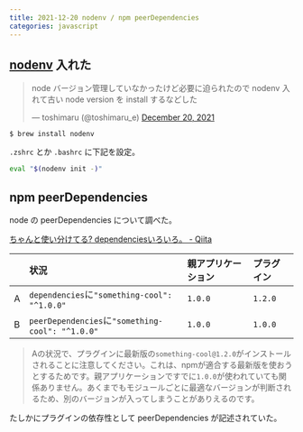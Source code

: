 ```yaml
---
title: 2021-12-20 nodenv / npm peerDependencies
categories: javascript
---
```


## [nodenv](https://github.com/nodenv/nodenv) 入れた

<blockquote class="twitter-tweet"><p lang="ja" dir="ltr">node バージョン管理していなかったけど必要に迫られたので nodenv 入れて古い node version を install するなどした</p>&mdash; toshimaru (@toshimaru_e) <a href="https://twitter.com/toshimaru_e/status/1472866809124888578?ref_src=twsrc%5Etfw">December 20, 2021</a></blockquote> <script async src="https://platform.twitter.com/widgets.js" charset="utf-8"></script>

```console
$ brew install nodenv
```

`.zshrc` とか `.bashrc` に下記を設定。

```bash
eval "$(nodenv init -)"
```

## npm peerDependencies

node の peerDependencies について調べた。

[ちゃんと使い分けてる? dependenciesいろいろ。 - Qiita](https://qiita.com/cognitom/items/acc3ffcbca4c56cf2b95#peerdependencies)


&nbsp; | 状況 | 親アプリケーション | プラグイン
:-- | :-- | :-- | :--
A | `dependencies`に`"something-cool": "^1.0.0"` | `1.0.0` | `1.2.0`
B | `peerDependencies`に`"something-cool": "^1.0.0"` | `1.0.0` | `1.0.0`

> Aの状況で、プラグインに最新版の`something-cool@1.2.0`がインストールされることに注意してください。これは、npmが適合する最新版を使おうとするためです。親アプリケーションですでに`1.0.0`が使われていても関係ありません。あくまでもモジュールごとに最適なバージョンが判断されるため、別のバージョンが入ってしまうことがありえるのです。

たしかにプラグインの依存性として peerDependencies が記述されていた。
